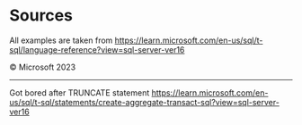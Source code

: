 # Sources

All examples are taken from https://learn.microsoft.com/en-us/sql/t-sql/language-reference?view=sql-server-ver16

© Microsoft 2023

----

Got bored after TRUNCATE statement https://learn.microsoft.com/en-us/sql/t-sql/statements/create-aggregate-transact-sql?view=sql-server-ver16